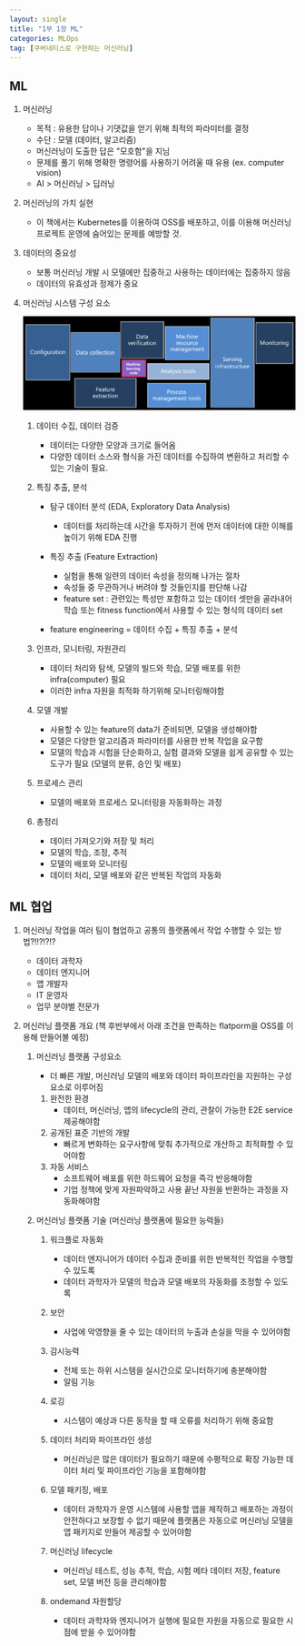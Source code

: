```yaml
---
layout: single
title: "1부 1장 ML"
categories: MLOps
tag: [쿠버네티스로 구현하는 머신러닝]
---
```



## ML

1. 머신러닝
    - 목적 : 유용한 답이나 기댓값을 얻기 위해 최적의 파라미터를 결정
    - 수단 : 모델 (데이터, 알고리즘)
    - 머신러닝이 도출한 답은 "모호함"을 지님
    - 문제를 풀기 위해 명확한 명령어를 사용하기 어려울 때 유용 (ex. computer vision)
    - AI > 머신러닝 > 딥러닝


2. 머신러닝의 가치 실현
    - 이 책에서는 Kubernetes를 이용하여 OSS를 배포하고, 이를 이용해 머신러닝 프로젝트 운영에 숨어있는 문제를 예방할 것.


3. 데이터의 중요성
    - 보통 머신러닝 개발 시 모델에만 집중하고 사용하는 데이터에는 집중하지 않음
    - 데이터의 유효성과 정제가 중요


4. 머신러닝 시스템 구성 요소

    <img  src="/assets/posts/book/1.png" alt=""/>

    1. 데이터 수집, 데이터 검증
        - 데이터는 다양한 모양과 크기로 들어옴
        - 다양한 데이터 소스와 형식을 가진 데이터를 수집하여 변환하고 처리할 수 있는 기술이 필요.
        
    2. 특징 추출, 분석
        - 탐구 데이터 분석 (EDA, Exploratory Data Analysis)
            - 데이터를 처리하는데 시간을 투자하기 전에 먼저 데이터에 대한 이해를 높이기 위해 EDA 진행
        - 특징 추출 (Feature Extraction)
            - 실험을 통해 일련의 데이터 속성을 정의해 나가는 절차
            - 속성들 중 무관하거나 버려야 할 것들인지를 판단해 나감
            - feature set : 관련있는 특성만 포함하고 있는 데이터 셋만을 골라내어 학습 또는 fitness function에서 사용할 수 있는 형식의 데이터 set

        - feature engineering = 데이터 수집 + 특징 추출 + 분석

    3. 인프라, 모니터링, 자원관리
        - 데이터 처리와 탐색, 모델의 빌드와 학습, 모델 배포를 위한 infra(computer) 필요
        - 이러한 infra 자원을 최적화 하기위해 모니터링해야함

    4. 모델 개발
        - 사용할 수 있는 feature의 data가 준비되면, 모델을 생성해야함
        - 모델은 다양한 알고리즘과 파라미터를 사용한 반복 작업을 요구함
        - 모델의 학습과 시험을 단순화하고, 실험 결과와 모델을 쉽게 공유할 수 있는 도구가 필요 (모델의 분류, 승인 및 배포)

    5. 프로세스 관리
        - 모델의 배포와 프로세스 모니터링을 자동화하는 과정

    6. 총정리
        - 데이터 가져오기와 저장 및 처리
        - 모델의 학습, 조정, 추적
        - 모델의 배포와 모니터링
        - 데이터 처리, 모델 배포와 같은 반복된 작업의 자동화

## ML 협업

1. 머신러닝 작업을 여러 팀이 협업하고 공통의 플랫폼에서 작업 수행할 수 있는 방법?!!?!?!?
    - 데이터 과학자
    - 데이터 엔지니어
    - 앱 개발자
    - IT 운영자
    - 업무 분야별 전문가



2. 머신러닝 플랫폼 개요 (책 후반부에서 아래 조건을 만족하는 flatporm을 OSS를 이용해 만들어볼 예정)

    1. 머신러닝 플랫폼 구성요소
        - 더 빠른 개발, 머신러닝 모델의 배포와 데이터 파이프라인을 지원하는 구성요소로 이루어짐
        1. 완전한 환경
            - 데이터, 머신러닝, 앱의 lifecycle의 관리, 관찰이 가능한 E2E service 제공해야함
        2. 공개된 표준 기반의 개발
            - 빠르게 변화하는 요구사항에 맞춰 추가적으로 개산하고 최적화할 수 있어야함
        3. 자동 서비스
            - 소프트웨어 배포를 위한 하드웨어 요청을 즉각 반응해야함
            - 기업 정책에 맞게 자원파악하고 사용 끝난 자원을 반환하는 과정을 자동화해야함


    2. 머신러닝 플랫폼 기술 (머신러닝 플랫폼에 필요한 능력들)
        1. 워크플로 자동화
            - 데이터 엔지니어가 데이터 수집과 준비를 위한 반복적인 작업을 수행할 수 있도록
            - 데이터 과학자가 모델의 학습과 모델 배포의 자동화를 조정할 수 있도록

        2. 보안
            - 사업에 악영향을 줄 수 있는 데이터의 누출과 손실을 막을 수 있어야함

        3. 감시능력
            - 전체 또는 하위 시스템을 실시간으로 모니터하기에 충분해야함
            - 알림 기능

        4. 로깅
            - 시스템이 예상과 다른 동작을 할 때 오류를 처리하기 위해 중요함

        5. 데이터 처리와 파이프라인 생성
            - 머신러닝은 많은 데이터가 필요하기 때문에 수평적으로 확장 가능한 데이터 처리 및 파이프라인 기능을 포함해야함

        6. 모델 패키징, 배포
            - 데이터 과학자가 운영 시스템에 사용할 앱을 제작하고 배포하는 과정이 안전하다고 보장할 수 없기 때문에 플랫폼은 자동으로 머신러닝 모델을 앱 패키지로 만들어 제공할 수 있어야함

        7. 머신러닝 lifecycle
            - 머신러닝 테스트, 성능 추적, 학습, 시험 메타 데이터 저장, feature set, 모델 버전 등을 관리해야함

        8. ondemand 자원할당
            - 데이터 과학자와 엔지니어가 실행에 필요한 자원을 자동으로 필요한 시점에 받을 수 있어야함



